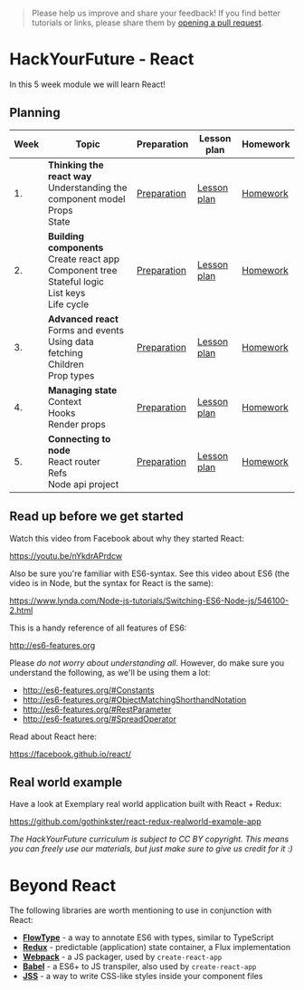 > Please help us improve and share your feedback! If you find better tutorials
or links, please share them by [opening a pull request](https://github.com/HackYourFuture-CPH/React/pulls).

# HackYourFuture - React

In this 5 week module we will learn React!

## Planning
| Week | Topic | Preparation | Lesson plan | Homework |
| ---- | ----- | ---- | -------- | -------- |
| 1. | **Thinking the react way** <br> Understanding the component model <br> Props <br> State | [Preparation](week1/preparation.md) | [Lesson plan](week1/lesson-plan.md) | [Homework](week1/homework.md)
| 2. | **Building components** <br> Create react app <br> Component tree <br> Stateful logic <br> List keys <br> Life cycle | [Preparation](week2/preparation.md) | [Lesson plan](week2/lesson-plan.md) | [Homework](week2/homework.md)
| 3. | **Advanced react** <br> Forms and events <br> Using data fetching <br> Children <br> Prop types | [Preparation](week3/preparation.md) | [Lesson plan](week3/lesson-plan.md) | [Homework](week3/homework.md)
| 4. | **Managing state** <br> Context <br> Hooks <br> Render props | [Preparation](week4/preparation.md) | [Lesson plan](week4/lesson-plan.md) | [Homework](week4/homework.md)
| 5. | **Connecting to node** <br> React router <br> Refs <br> Node api project | [Preparation](week5/preparation.md) | [Lesson plan](week5/lesson-plan.md) | [Homework](week5/homework.md)


## Read up before we get started

Watch this video from Facebook about why they started React:

https://youtu.be/nYkdrAPrdcw

Also be sure you're familiar with ES6-syntax. See this video about ES6 (the video is in Node, but the syntax for React is the same):

https://www.lynda.com/Node-js-tutorials/Switching-ES6-Node-js/546100-2.html

This is a handy reference of all features of ES6:

http://es6-features.org

Please *do not worry about understanding all*. However, do make sure you understand the following, as we'll be using them a lot:

- http://es6-features.org/#Constants
- http://es6-features.org/#ObjectMatchingShorthandNotation
- http://es6-features.org/#RestParameter
- http://es6-features.org/#SpreadOperator

Read about React here:

https://facebook.github.io/react/


## Real world example

Have a look at Exemplary real world application built with React + Redux:

https://github.com/gothinkster/react-redux-realworld-example-app

*The HackYourFuture curriculum is subject to CC BY copyright. This means you can freely use our materials, but just make sure to give us credit for it :)*

# Beyond React

The following libraries are worth mentioning to use in conjunction with React:

- **[FlowType](https://flowtype.org)** - a way to annotate ES6 with types, similar to TypeScript
- **[Redux](https://flowtype.org)** - predictable (application) state container, a Flux implementation
- **[Webpack](https://webpack.js.org)** - a JS packager, used by `create-react-app`
- **[Babel](https://babeljs.io)** - a ES6+ to JS transpiler, also used by `create-react-app`
- **[JSS](https://github.com/cssinjs/jss)** - a way to write CSS-like styles inside your component files
